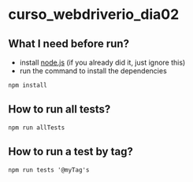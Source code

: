 # curso_webdriverio_dia02

## What I need before run?

- install [node.js](https://nodejs.org/) (if you already did it, just ignore this)
- run the command to install the dependencies
```
npm install
```

## How to run all tests?
```
npm run allTests
```
## How to run a test by tag?
```
npm run tests '@myTag's
```